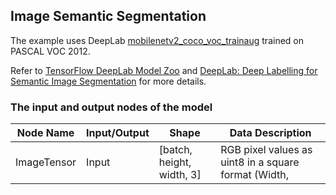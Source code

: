 ## Image Semantic Segmentation

The example uses DeepLab [mobilenetv2_coco_voc_trainaug](http://download.tensorflow.org/models/deeplabv3_mnv2_pascal_train_aug_2018_01_29.tar.gz) trained on PASCAL VOC 2012.

Refer to [TensorFlow DeepLab Model Zoo](https://github.com/tensorflow/models/blob/master/research/deeplab/g3doc/model_zoo.md) and [DeepLab: Deep Labelling for Semantic Image Segmentation](https://github.com/tensorflow/models/tree/master/research/deeplab) for more details.

### The input and output nodes of the model

| Node Name            | Input/Output | Shape                     | Data Description                                             |
| -------------------- | ------------ | ------------------------- | ------------------------------------------------------------ |
| ImageTensor          | Input        | [batch, height, width, 3] | RGB pixel values as uint8 in a square format (Width,